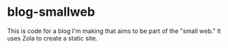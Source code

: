 # blog-smallweb
This is code for a blog I'm making that aims to be part of the "small web." It uses Zola to create a static site.
